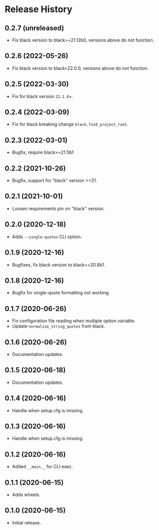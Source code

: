 Release History
===============

0.2.7 (unreleased)
------------------

- Fix black version to black==21.12b0, versions above do not function.


0.2.6 (2022-05-26)
------------------

- Fix black version to black<22.0.0, versions above do not function.


0.2.5 (2022-03-30)
------------------

- Fix for black version `22.1.0`+.


0.2.4 (2022-03-09)
------------------

- Fix for black breaking change ``black.find_project_root``.


0.2.3 (2022-03-01)
------------------

- Bugfix, require black>=21.5b1


0.2.2 (2021-10-26)
------------------

- Bugfix, support for "black" version >=21.


0.2.1 (2021-10-01)
------------------

- Loosen requirements pin on "black" version.


0.2.0 (2020-12-18)
------------------

- Adds `--single-quotes` CLI option.


0.1.9 (2020-12-16)
------------------

- Bugfixes, fix black version to black==20.8b1.


0.1.8 (2020-12-16)
------------------

- Bugfix for single-quote formatting not working.


0.1.7 (2020-06-26)
------------------

- Fix configuration file reading when multiple option variable.
- Update ``normalize_string_quotes`` from black.


0.1.6 (2020-06-26)
------------------

- Documentation updates.


0.1.5 (2020-06-18)
------------------

- Documentation updates.


0.1.4 (2020-06-16)
------------------

- Handle when setup.cfg is missing.


0.1.3 (2020-06-16)
------------------

- Handle when setup.cfg is missing.


0.1.2 (2020-06-16)
------------------

- Added `__main__` for CLI exec.


0.1.1 (2020-06-15)
------------------

- Adds wheels.


0.1.0 (2020-06-15)
------------------

-   Initial release.
